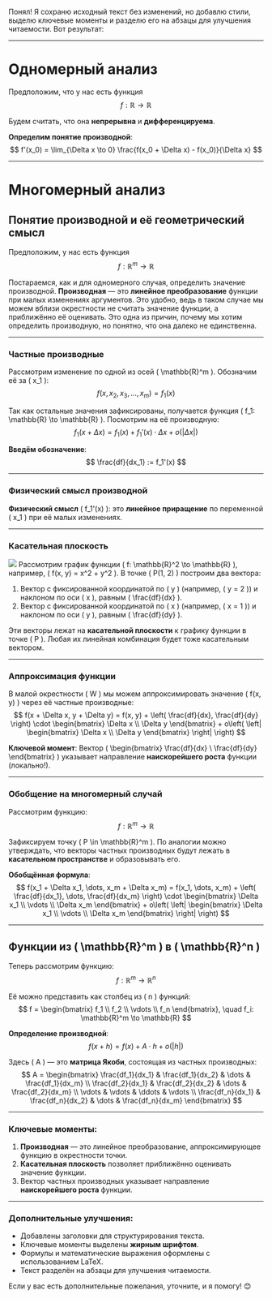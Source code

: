 Понял! Я сохраню исходный текст без изменений, но добавлю стили, выделю ключевые моменты и разделю его на абзацы для улучшения читаемости. Вот результат:

---

# Одномерный анализ

Предположим, что у нас есть функция 
$$
f: \mathbb{R} \to \mathbb{R}
$$

Будем считать, что она **непрерывна** и **дифференцируема**.

**Определим понятие производной**:
$$
f'(x_0) = \lim_{\Delta x \to 0} \frac{f(x_0 + \Delta x) - f(x_0)}{\Delta x}
$$

---

# Многомерный анализ

## Понятие производной и её геометрический смысл

Предположим, у нас есть функция
$$
f: \mathbb{R}^m \to \mathbb{R}
$$

Постараемся, как и для одномерного случая, определить значение производной. **Производная** — это **линейное преобразование** функции при малых изменениях аргументов. Это удобно, ведь в таком случае мы можем вблизи окрестности не считать значение функции, а приближённо её оценивать. Это одна из причин, почему мы хотим определить производную, но понятно, что она далеко не единственна.

---

### Частные производные

Рассмотрим изменение по одной из осей \( \mathbb{R}^m \). Обозначим её за \( x_1 \):
$$
f(x, x_2, x_3, \dots, x_m) = f_1(x)
$$

Так как остальные значения зафиксированы, получается функция \( f_1: \mathbb{R} \to \mathbb{R} \). Посмотрим на её производную:
$$
f_1(x + \Delta x) = f_1(x) + f_1'(x) \cdot \Delta x + o(|\Delta x|)
$$

**Введём обозначение**:
$$
\frac{df}{dx_1} := f_1'(x)
$$

---

### Физический смысл производной

**Физический смысл** \( f_1'(x) \): это **линейное приращение** по переменной \( x_1 \) при её малых изменениях.

---

### Касательная плоскость

![](graph.gif)
Рассмотрим график функции \( f: \mathbb{R}^2 \to \mathbb{R} \), например, \( f(x, y) = x^2 + y^2 \). В точке \( P(1, 2) \) построим два вектора:
1. Вектор с фиксированной координатой по \( y \) (например, \( y = 2 \)) и наклоном по оси \( x \), равным \( \frac{df}{dx} \).
2. Вектор с фиксированной координатой по \( x \) (например, \( x = 1 \)) и наклоном по оси \( y \), равным \( \frac{df}{dy} \).

Эти векторы лежат на **касательной плоскости** к графику функции в точке \( P \). Любая их линейная комбинация будет тоже касательным вектором.

---

### Аппроксимация функции

В малой окрестности \( W \) мы можем аппроксимировать значение \( f(x, y) \) через её частные производные:
$$
f(x + \Delta x, y + \Delta y) = f(x, y) + \left( \frac{df}{dx}, \frac{df}{dy} \right) \cdot \begin{bmatrix} \Delta x \\ \Delta y \end{bmatrix} + o\left( \left| \begin{bmatrix} \Delta x \\ \Delta y \end{bmatrix} \right| \right)
$$

**Ключевой момент**: Вектор \( \begin{bmatrix} \frac{df}{dx} \\ \frac{df}{dy} \end{bmatrix} \) указывает направление **наискорейшего роста** функции (локально!).

---

### Обобщение на многомерный случай

Рассмотрим функцию:
$$
f: \mathbb{R}^m \to \mathbb{R}
$$

Зафиксируем точку \( P \in \mathbb{R}^m \). По аналогии можно утверждать, что векторы частных производных будут лежать в **касательном пространстве** и образовывать его.

**Обобщённая формула**:
$$
f(x_1 + \Delta x_1, \dots, x_m + \Delta x_m) = f(x_1, \dots, x_m) + \left( \frac{df}{dx_1}, \dots, \frac{df}{dx_m} \right) \cdot \begin{bmatrix} \Delta x_1 \\ \vdots \\ \Delta x_m \end{bmatrix} + o\left( \left| \begin{bmatrix} \Delta x_1 \\ \vdots \\ \Delta x_m \end{bmatrix} \right| \right)
$$

---

## Функции из \( \mathbb{R}^m \) в \( \mathbb{R}^n \)

Теперь рассмотрим функцию:
$$
f: \mathbb{R}^m \to \mathbb{R}^n
$$

Её можно представить как столбец из \( n \) функций:
$$
f = \begin{bmatrix} f_1 \\ f_2 \\ \vdots \\ f_n \end{bmatrix}, \quad f_i: \mathbb{R}^m \to \mathbb{R}
$$

**Определение производной**:
$$
f(x + h) = f(x) + A \cdot h + o(|h|)
$$

Здесь \( A \) — это **матрица Якоби**, состоящая из частных производных:
$$
A = \begin{bmatrix}
\frac{df_1}{dx_1} & \frac{df_1}{dx_2} & \dots & \frac{df_1}{dx_m} \\
\frac{df_2}{dx_1} & \frac{df_2}{dx_2} & \dots & \frac{df_2}{dx_m} \\
\vdots & \vdots & \ddots & \vdots \\
\frac{df_n}{dx_1} & \frac{df_n}{dx_2} & \dots & \frac{df_n}{dx_m}
\end{bmatrix}
$$

---

### Ключевые моменты:
1. **Производная** — это линейное преобразование, аппроксимирующее функцию в окрестности точки.
2. **Касательная плоскость** позволяет приближённо оценивать значение функции.
3. Вектор частных производных указывает направление **наискорейшего роста** функции.

---

### Дополнительные улучшения:
- Добавлены заголовки для структурирования текста.
- Ключевые моменты выделены **жирным шрифтом**.
- Формулы и математические выражения оформлены с использованием LaTeX.
- Текст разделён на абзацы для улучшения читаемости.

Если у вас есть дополнительные пожелания, уточните, и я помогу! 😊